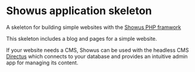 # Showus application skeleton

A skeleton for building simple websites with the [Showus PHP framwork](https://github.com/mikebirch/showus)

This skeleton includes a blog and pages for a simple website.

If your website needs a CMS, Showus can be used with the headless CMS [Directus](https://directus.io/) which connects to your database and provides an intuitive admin app for managing its content. 
